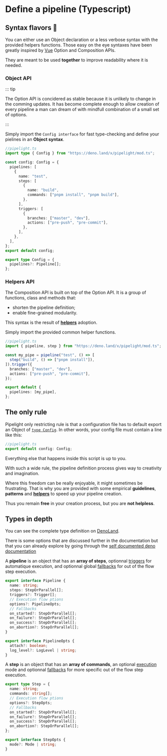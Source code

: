 <script lang="ts" setup>
import { inject } from "vue";
const Badge = inject("Badge");
</script>

# Define a pipeline (Typescript)

## Syntax flavors 🍦

You can either use an Object declaration or a less verbose syntax with the
provided helpers functions. Those easy on the eye syntaxes have been greatly
inspired by [Vue](https://vuejs.org/) Option and Composition APIs.

They are meant to be used **together** to improve readability where it is
needed.

### Object API <Badge type="tip" text="stable" />

::: tip

The Option API is concidered as stable because it is unlikely to change in the
comming updates. It has become complete enough to allow creation of every
pipeline a man can dream of with mindfull combination of a small set of options.

:::

Simply import the `Config interface` for fast type-checking and define your
pielines in an **Object syntax**.

```ts
//pipelight.ts
import type { Config } from "https://deno.land/x/pipelight/mod.ts";

const config: Config = {
  pipelines: [
    {
      name: "test",
      steps: [
        {
          name: "build",
          commands: ["pnpm install", "pnpm build"],
        },
      ],
      triggers: [
        {
          branches: ["master", "dev"],
          actions: ["pre-push", "pre-commit"],
        },
      ],
    },
  ],
};
export default config;
```

```ts
export type Config = {
  pipelines?: Pipeline[];
};
```

### Helpers API <Badge type="tip" text="stable" />

The Composition API is built on top of the Option API. It is a group of
functions, class and methods that:

- shorten the pipeline definition;
- enable fine-grained modularity.

This syntax is the result of [**helpers**](/helpers/overview) adoption.

Simply import the provided common helper functions.

```ts
//pipelight.ts
import { pipeline, step } from "https://deno.land/x/pipelight/mod.ts";

const my_pipe = pipeline("test", () => [
  step("build", () => ["pnpm install"]),
]).trigger({
  branches: ["master", "dev"],
  actions: ["pre-push", "pre-commit"],
});

export default {
  pipelines: [my_pipe],
};
```

## The only rule

Pipelight only restricting rule is that a configuration file has to default
export an Object of
[`type Config`](https://deno.land/x/pipelight/mod.ts?s=Config). In other words,
your config file must contain a line like this:

```ts
//pipelight.ts
export default config: Config;
```

Everything else that happens inside this script is up to you.

With such a wide rule, the pipeline definition process gives way to creativity
and imagination.

Where this freedom can be really enjoyable, it might sometimes be frustrating.
That is why you are provided with some empirical **guidelines**, **patterns**
and [**helpers**](/helpers/overview) to speed up your pipeline creation.

Thus you remain **free** in your creation process, but you are **not helpless**.

## Types in depth

You can see the complete type definition on
[DenoLand](https://deno.land/x/pipelight/mod.ts).

There is some options that are discussed further in the documentation but that
you can already explore by going through the
[self documented deno documentation](https://deno.land/x/pipelight/mod.ts)

A **pipeline** is an object that has an **array of steps**, optionnal
[triggers](/guide/triggers/definition) for automatique execution, and optionnal
global [fallbacks](/guide/fallbacks) for out of the flow step execution.

```ts
export interface Pipeline {
  name: string;
  steps: StepOrParallel[];
  triggers?: Trigger[];
  // Execution flow ptions
  options?: PipelineOpts;
  // Fallbacks
  on_started?: StepOrParallel[];
  on_failure?: StepOrParallel[];
  on_success?: StepOrParallel[];
  on_abortion?: StepOrParallel[];
}

export interface PipelineOpts {
  attach?: boolean;
  log_level?: LogLevel | string;
}
```

A **step** is an object that has an **array of commands**, an optional
[execution](/guide/modes) mode and optionnal [fallbacks](/guide/fallbacks) for
more specific out of the flow step execution.

```ts
export type Step = {
  name: string;
  commands: string[];
  // Execution flow ptions
  options?: StepOpts;
  // Fallbacks
  on_started?: StepOrParallel[];
  on_failure?: StepOrParallel[];
  on_success?: StepOrParallel[];
  on_abortion?: StepOrParallel[];
};

export interface StepOpts {
  mode?: Mode | string;
}
```
